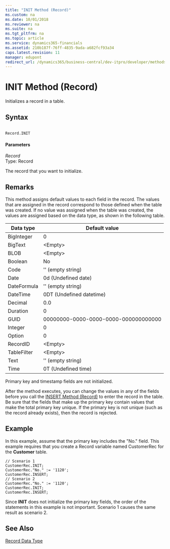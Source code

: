 ```yaml
---
title: "INIT Method (Record)"
ms.custom: na
ms.date: 10/01/2018
ms.reviewer: na
ms.suite: na
ms.tgt_pltfrm: na
ms.topic: article
ms.service: dynamics365-financials
ms.assetid: 210b187f-76ff-4835-9ada-a682fcf93a34
caps.latest.revision: 11
manager: edupont
redirect_url: /dynamics365/business-central/dev-itpro/developer/methods-auto/al-method-reference
---
```


 

# INIT Method (Record)
Initializes a record in a table.  
  
## Syntax  
  
```  
  
Record.INIT  
```  
  
#### Parameters  
 *Record*  
 Type: Record  
  
 The record that you want to initialize.  
  
## Remarks  
 This method assigns default values to each field in the record. The values that are assigned in the record correspond to those defined when the table was created. If no value was assigned when the table was created, the values are assigned based on the data type, as shown in the following table.  
  
|Data type|Default value|  
|---------------|-------------------|  
|BigInteger|0|  
|BigText|\<Empty>|  
|BLOB|\<Empty>|  
|Boolean|No|  
|Code|'' \(empty string\)|  
|Date|0d \(Undefined date\)|  
|DateFormula|'' \(empty string\)|  
|DateTime|0DT \(Undefined datetime\)|  
|Decimal|0.0|  
|Duration|0|  
|GUID|00000000-0000-0000-0000-000000000000|  
|Integer|0|  
|Option|0|  
|RecordID|\<Empty>|  
|TableFilter|\<Empty>|  
|Text|'' \(empty string\)|  
|Time|0T \(Undefined time\)|  
  
 Primary key and timestamp fields are not initialized.  
  
 After the method executes, you can change the values in any of the fields before you call the [INSERT Method \(Record\)](devenv-INSERT-Method-Record.md) to enter the record in the table. Be sure that the fields that make up the primary key contain values that make the total primary key unique. If the primary key is not unique \(such as the record already exists\), then the record is rejected.  
  
## Example  
 In this example, assume that the primary key includes the "No." field. This example requires that you create a Record variable named CustomerRec for the **Customer** table.  
  
```  
// Scenario 1  
CustomerRec.INIT;  
CustomerRec."No." := '1120';  
CustomerRec.INSERT;  
// Scenario 2  
CustomerRec."No." := '1120';  
CustomerRec.INIT;  
CustomerRec.INSERT;  
```  
  
 Since **INIT** does not initialize the primary key fields, the order of the statements in this example is not important. Scenario 1 causes the same result as scenario 2.  
  
## See Also  
 [Record Data Type](../datatypes/devenv-Record-Data-Type.md)